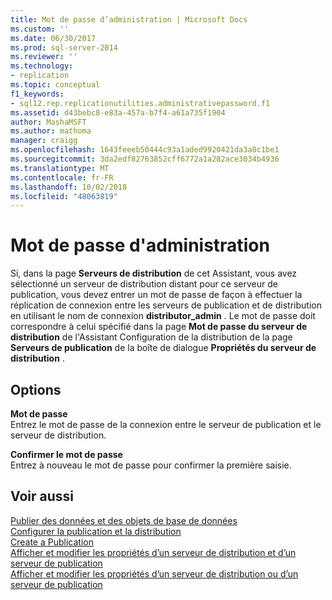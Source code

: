 ```yaml
---
title: Mot de passe d’administration | Microsoft Docs
ms.custom: ''
ms.date: 06/30/2017
ms.prod: sql-server-2014
ms.reviewer: ''
ms.technology:
- replication
ms.topic: conceptual
f1_keywords:
- sql12.rep.replicationutilities.administrativepassword.f1
ms.assetid: d43bebc8-e83a-457a-b7f4-a61a735f1904
author: MashaMSFT
ms.author: mathoma
manager: craigg
ms.openlocfilehash: 1643feeeb50444c93a1aded9920421da3a8c1be1
ms.sourcegitcommit: 3da2edf82763852cff6772a1a282ace3034b4936
ms.translationtype: MT
ms.contentlocale: fr-FR
ms.lasthandoff: 10/02/2018
ms.locfileid: "48063819"
---
```

# <a name="administrative-password"></a>Mot de passe d'administration
  Si, dans la page **Serveurs de distribution** de cet Assistant, vous avez sélectionné un serveur de distribution distant pour ce serveur de publication, vous devez entrer un mot de passe de façon à effectuer la réplication de connexion entre les serveurs de publication et de distribution en utilisant le nom de connexion **distributor_admin** . Le mot de passe doit correspondre à celui spécifié dans la page **Mot de passe du serveur de distribution** de l'Assistant Configuration de la distribution de la page **Serveurs de publication** de la boîte de dialogue **Propriétés du serveur de distribution** .  
  
## <a name="options"></a>Options  
 **Mot de passe**  
 Entrez le mot de passe de la connexion entre le serveur de publication et le serveur de distribution.  
  
 **Confirmer le mot de passe**  
 Entrez à nouveau le mot de passe pour confirmer la première saisie.  
  
## <a name="see-also"></a>Voir aussi  
 [Publier des données et des objets de base de données](publish/publish-data-and-database-objects.md)   
 [Configurer la publication et la distribution](configure-publishing-and-distribution.md)   
 [Create a Publication](publish/create-a-publication.md)   
 [Afficher et modifier les propriétés d’un serveur de distribution et d’un serveur de publication](view-and-modify-distributor-and-publisher-properties.md)   
 [Afficher et modifier les propriétés d’un serveur de distribution ou d’un serveur de publication](view-and-modify-distributor-and-publisher-properties.md)  
  
  
